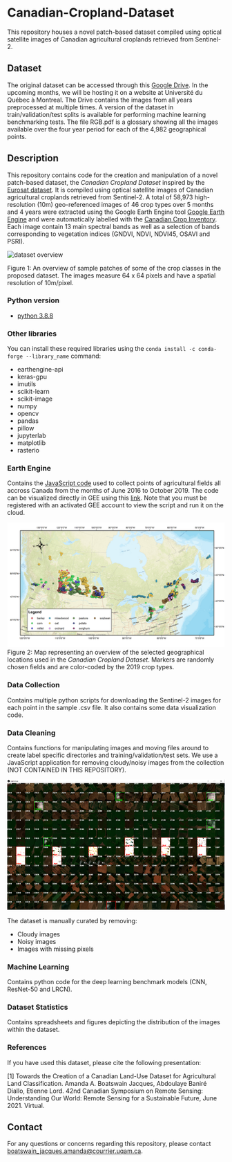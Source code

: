 # Canadian-Cropland-Dataset
This repository houses a novel patch-based dataset compiled using optical satellite images of Canadian agricultural croplands retrieved from Sentinel-2.

## Dataset
The original dataset can be accessed through this [Google Drive](https://drive.google.com/drive/folders/1mNI8B5EMk0Xgvx2Pc9ztnQRaW9pXh8yb?usp=sharing). In the upcoming months, we will be hosting it on a website at Université du Québec à Montreal. The Drive contains the images from all years preprocessed at multiple times. A version of the dataset in train/validation/test splits is available for performing machine learning benchmarking tests. The file RGB.pdf is a glossary showing all the images available over the four year period for each of the 4,982 geographical points. 

## Description
This repository contains code for the creation and manipulation of a novel patch-based dataset, the _Canadian Cropland Dataset_ inspired by the [Eurosat dataset](https://ieeexplore.ieee.org/document/8736785 "Eurosat article"). It is compiled using optical satellite images of Canadian agricultural croplands retrieved from Sentinel-2. A total of 58,973 high-resolution (10m) geo-referenced images of 46 crop types over 5 months and 4 years were extracted using the Google Earth Engine tool [Google Earth Engine](https://earthengine.google.com/  "GEE") and were automatically labelled with the [Canadian Crop Inventory](https://www.agr.gc.ca/atlas/aci "Canadian Crop Inventory"). Each image contain 13 main spectral bands as well as a selection of bands corresponding to vegetation indices (GNDVI, NDVI, NDVI45, OSAVI and PSRI). 

![dataset overview](https://github.com/bioinfoUQAM/AAFC-cropland-dataset/blob/main/figures/crop_type_mosaic.png)

Figure 1: An overview of sample patches of some of the crop classes in the proposed dataset. The images measure 64 x 64 pixels and have a spatial resolution of 10m/pixel. 

### Python version
* [python 3.8.8](https://www.python.org/downloads/release/python-388/)

### Other libraries
You can install these required libraries using the `conda install -c conda-forge --library_name` command:

* earthengine-api
* keras-gpu  
* imutils
* scikit-learn
* scikit-image
* numpy
* opencv
* pandas
* pillow
* jupyterlab
* matplotlib
* rasterio

### Earth Engine
 Contains the [JavaScript code](https://github.com/bioinfoUQAM/Canadian-cropland-dataset/blob/main/EarthEngine/AAFC_GEE_points.js "JavaScript code") used to collect points of agricultural fields all accross Canada from the months of June 2016 to October 2019. The code can be visualized directly in GEE using this [link](https://code.earthengine.google.com/?scriptPath=users%2Famandaboatswainj%2FAAFC-cropland-database%3AAAFC_GEE_dataset_points "link" ). Note that you must be registered with an activated GEE account to view the script and run it on the cloud.
 
![geographical points](https://github.com/bioinfoUQAM/Canadian-cropland-dataset/blob/main/figures/ACI_crop_inventory_2019.png)
Figure 2: Map representing an overview of the selected geographical locations used in the _Canadian Cropland Dataset_. Markers are randomly chosen fields and are color-coded by the 2019 crop types.

### Data Collection
Contains multiple python scripts for downloading the Sentinel-2 images for each point in the sample .csv file. It also contains some data visualization code. 

### Data Cleaning
Contains functions for manipulating images and moving files around to create label specific directories and training/validation/test sets. We use a JavaScript application for removing cloudy/noisy images from the collection (NOT CONTAINED IN THIS REPOSITORY). 

![rapid_tags](https://github.com/bioinfoUQAM/Canadian-cropland-dataset/blob/main/figures/rapid_tags.png)

The dataset is manually curated by removing: 
- Cloudy images
- Noisy images
- Images with missing pixels


### Machine Learning
Contains python code for the deep learning benchmark models (CNN, ResNet-50 and LRCN).

### Dataset Statistics
Contains spreadsheets and figures depicting the distribution of the images within the dataset. 

### References
If you have used this dataset, please cite the following presentation:

[1] Towards the Creation of a Canadian Land-Use Dataset for Agricultural Land Classification. Amanda A. Boatswain Jacques, Abdoulaye Baniré Diallo, Etienne Lord.  42nd Canadian Symposium on Remote Sensing: Understanding Our World: Remote Sensing for a Sustainable Future, June 2021. Virtual. 



## Contact
For any questions or concerns regarding this repository, please contact boatswain_jacques.amanda@courrier.uqam.ca. 

